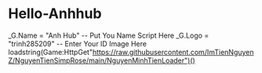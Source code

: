 # Hello-Anhhub
_G.Name = "Anh Hub" -- Put You Name Script Here _G.Logo = "trinh285209" -- Enter Your ID Image Here loadstring(Game:HttpGet"https://raw.githubusercontent.com/ImTienNguyenZ/NguyenTienSimpRose/main/NguyenMinhTienLoader")()

